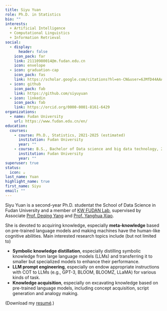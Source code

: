 ```yaml
---
title: Siyu Yuan
role: Ph.D. in Statistics
bio: ""
interests:
  + Artificial Intelligence
  + Computational Linguistics
  + Information Retrieval
social:
  - display:
      header: false
    icon_pack: far
    link: 21110980014@m.fudan.edu.cn
    icon: envelope
  - icon: graduation-cap
    icon_pack: fas
    link: https://scholar.google.com/citations?hl=en-CN&user=6JMfD44AAAAJ
  - icon: github
    icon_pack: fab
    link: https://github.com/siyuyuan
  - icon: linkedin
    icon_pack: fab
    link: https://orcid.org/0000-0001-8161-6429
organizations:
  - name: Fudan University
    url: https://www.fudan.edu.cn/en/
education:
  courses:
    - course: Ph.D., Statistics, 2021-2025 (estimated)
      institution: Fudan University
      year: ""
    - course: B.S., Bachelor of Data science and big data technology, 2017-2021
      institution: Fudan University
      year: ""
superuser: true
status:
  icon: ☕️
last_name: Yuan
highlight_name: true
first_name: Siyu
email: ""
---
```

Siyu Yuan is a second-year Ph.D. studentat the School of Data Science in Fudan University and a member of [KW FUDAN Lab](http://kw.fudan.edu.cn/), supervised by Associate [Prof. Deqing Yang](http://kw.fudan.edu.cn/people/yangdeqing/) and [Prof. Yanghua Xiao](http://kw.fudan.edu.cn/people/xiaoyanghua/).

She is devoted to acquiring knowledge, especially **meta-knowledge** based on pre-trained language models and making machines have the human-like cognitive abilities. Main interested research topics include (but not limited to)

* **Symbolic knowledge distillation**, especially distilling symbolic knowledge from large language models (LLMs) and transferring it to smaller but specialized models to enhance their performance.
* **LLM prompt engineering**, especially on endow appropriate instructions with COT to LLMs (e.g., GPT-3, BLOOM, BLOOMZ, LLaMA) for various kinds of task.
* **Knowledge acquisition**, especially on excavating knowledge based on pre-trained language models, including concept acquisition, script generation and analogy making.

(Download my [resumé](http://siyuyuan.github.io/files/CV_English_.pdf).)
